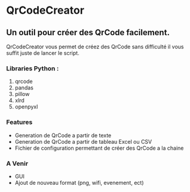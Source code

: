 # QrCodeCreator

## Un outil pour créer des QrCode facilement.

QrCodeCreator vous permet de créez des QrCode sans difficulté il vous suffit juste de lancer le script.

### Libraries Python :

1. qrcode
2. pandas
3. pillow
4. xlrd
5. openpyxl

### Features

- Generation de QrCode a partir de texte
- Generation de QrCode a partir de tableau Excel ou CSV
- Fichier de configuration permettant de créer des QrCode a la chaine

### A Venir

- GUI
- Ajout de nouveau format (png, wifi, evenement, ect)

